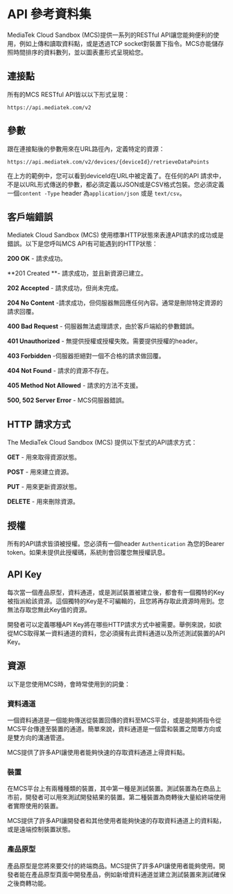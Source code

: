 # API 參考資料集

MediaTek Cloud Sandbox (MCS)提供一系列的RESTful API讓您能夠便利的使用，例如上傳和讀取資料點，或是透過TCP socket對裝置下指令。MCS亦能儲存照時間排序的資料數列，並以圖表畫形式呈現給您。


## 連接點

所有的MCS RESTful API皆以以下形式呈現：

```
https://api.mediatek.com/v2
```

## 參數

跟在連接點後的參數用來在URL路徑內，定義特定的資源：

```
https://api.mediatek.com/v2/devices/{deviceId}/retrieveDataPoints

```

在上方的範例中，您可以看到deviceId在URL中被定義了。在任何的API 請求中，不是以URL形式傳送的參數，都必須定義以JSON或是CSV格式包裝。您必須定義一個`content -Type` header 為`application/json` 或是 `text/csv`。


## 客戶端錯誤

Mediatek Cloud Sandbox (MCS) 使用標準HTTP狀態來表達API請求的成功或是錯誤。以下是您呼叫MCS API有可能遇到的HTTP狀態：

**200 OK** - 請求成功。

**201 Created **- 請求成功，並且新資源已建立。

**202 Accepted** - 請求成功，但尚未完成。

**204 No Content** -請求成功，但伺服器無回應任何內容。通常是刪除特定資源的請求回覆。

**400 Bad Request** - 伺服器無法處理請求，由於客戶端給的參數錯誤。

**401 Unauthorized** - 無提供授權或授權失敗。需要提供授權的header。

**403 Forbidden** -伺服器拒絕對一個不合格的請求做回覆。

**404 Not Found** - 請求的資源不存在。

**405 Method Not Allowed** - 請求的方法不支援。

**500, 502 Server Error** - MCS伺服器錯誤。


## HTTP 請求方式

The MediaTek Cloud Sandbox (MCS) 提供以下型式的API請求方式：


**GET** - 用來取得資源狀態。

**POST** - 用來建立資源。

**PUT** - 用來更新資源狀態。

**DELETE** - 用來刪除資源。



## 授權

所有的API請求皆須被授權。您必須有一個header `Authentication` 為您的Bearer token。如果未提供此授權碼，系統則會回覆您無授權訊息。


## API Key

每次當一個產品原型，資料通道，或是測試裝置被建立後，都會有一個獨特的Key被指派給該資源。這個獨特的Key是不可編輯的，且您將再存取此資源時用到。您無法存取您無此Key值的資源。

開發者可以定義哪種API Key將在哪些HTTP請求方式中被需要。舉例來說，如欲從MCS取得某一資料通道的資料，您必須擁有此資料通道以及所述測試裝置的API Key。


## 資源

以下是您使用MCS時，會時常使用到的詞彙：

### 資料通道

一個資料通道是一個能夠傳送從裝置回傳的資料至MCS平台，或是能夠將指令從MCS平台傳達至裝置的通道。簡單來說，資料通道是一個雲和裝置之間單方向或是雙方向的溝通管道。

MCS提供了許多API讓使用者能夠快速的存取資料通道上得資料點。

### 裝置

在MCS平台上有兩種種類的裝置，其中第一種是測試裝置。測試裝置為在商品上市前，開發者可以用來測試開發結果的裝置。第二種裝置為商轉後大量給終端使用者實際使用的裝置。

MCS提供了許多API讓開發者和其他使用者能夠快速的存取資料通道上的資料點，或是遠端控制裝置狀態。

### 產品原型

產品原型是您將來要交付的終端商品。MCS提供了許多API讓使用者能夠使用。開發者能在產品原型頁面中開發產品，例如新增資料通道並建立測試裝置來測試確保之後商轉功能。


